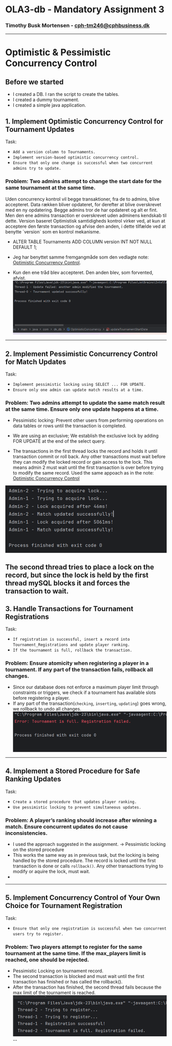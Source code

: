 # OLA3-db - Mandatory Assignment 3

### Timothy Busk Mortensen - cph-tm246@cphbusiness.dk

---

# Optimistic & Pessimistic Concurrency Control

## Before we started 
- I created a DB. I ran the script to create the tables.
- I created a dummy tournament.
- I created a simple java application.

## 1. Implement Optimistic Concurrency Control for Tournament Updates
Task:
- `Add a version column to Tournaments.`
- `Implement version-based optimistic concurrency control.`
- `Ensure that only one change is successful when two concurrent admins try to update.`

### Problem: Two admins attempt to change the start date for the same tournament at the same time.

Uden concurrency kontrol vil begge transaktioner, fra de to admins, blive accepteret. Data rækken bliver opdateret, for derefter at blive overskrevet med en ny opdatering. Begge admins tror de har opdateret og alt er fint. Men den ene admins transaction er overskrevet uden adminens kendskab til dette. 
Version baseret Optimistisk samtidigheds kontrol virker ved, at kun at acceptere den første transaction og afvise den anden, i dette tilfælde ved at benytte ´version´ som en kontrol mekanisme.

- ALTER TABLE Tournaments ADD COLUMN version INT NOT NULL DEFAULT 1;

- Jeg har benyttet samme fremgangmåde som den vedlagte note: [Optimistic Concurrency Control](https://github.com/Tine-m/final-assignment/blob/main/application-concurrency-note.md#how-optimistic-concurrency-control-works).

- Kun den ene tråd blev accepteret. Den anden blev, som forvented, afvist. 
![text](OptimisticConcurrency.png) 

---


## 2. Implement Pessimistic Concurrency Control for Match Updates
Task:
- `Implement pessimistic locking using SELECT ... FOR UPDATE.`
- `Ensure only one admin can update match results at a time.`
###  Problem: Two admins attempt to update the same match result at the same time. Ensure only one update happens at a time.

- Pessimistic locking: Prevent other users from performing operations on data tables or rows until the transaction is completed.
- We are using an exclusive; We establish the exclusive lock by adding FOR UPDATE at the end of the select query.

- The transactions in the first thread locks the record and holds it until transaction commit or roll back. Any other transactions must wait before they can modify the locked record or gain access to the lock. This means admin 2 must wait until the first transaction is over before trying to modify the same record. Used the same appoach as in the note: [Optimistic Concurrency Control](https://github.com/Tine-m/final-assignment/blob/main/application-concurrency-note.md#how-optimistic-concurrency-control-works)

![text](pessimisticControl.png) 

The second thread tries to place a lock on the record, but since the lock is held by the first thread mySQL blocks it and forces the transaction to wait. 
---

## 3. Handle Transactions for Tournament Registrations
Task:
- `If registration is successful, insert a record into Tournament_Registrations and update player ranking.`
- `If the tournament is full, rollback the transaction.`
### Problem: Ensure atomicity when registering a player in a tournament. If any part of the transaction fails, rollback all changes.

- Since our database does not enforce a maximum player limit through constraints or triggers, we check if a tournament has available slots before registering a player.
- If any part of the transaction(`checking`, `inserting`, `updating`) goes wrong, we rollback to undo all changes. 
![test](transactionError.png) 
---

## 4. Implement a Stored Procedure for Safe Ranking Updates
Task:
- `Create a stored procedure that updates player ranking.`
- `Use pessimistic locking to prevent simultaneous updates.`
### Problem: A player’s ranking should increase after winning a match. Ensure concurrent updates do not cause inconsistencies.

- I used the approach suggested in the assignment. -> Pessimistic locking on the stored procedure 
- This works the same way as in previous task, but the locking is being handled by the stored procedure. The record is locked until the first transaction is done or calls `rollback()`. Any other transactions trying to modify or aquire the lock, must wait.
- 
---

## 5. Implement Concurrency Control of Your Own Choice for Tournament Registration
Task:
- `Ensure that only one registration is successful when two concurrent users try to register.`
### Problem: Two players attempt to register for the same tournament at the same time. If the max_players limit is reached, one should be rejected.

- Pessimistic Locking on tournament record.
- The second transaction is blocked and must wait until the first transaction has finished or has called the rollback(). 
- After the transaction has finished, the second thread fails because the max limit of the tournament is reached.
![test](task5.png) 
--